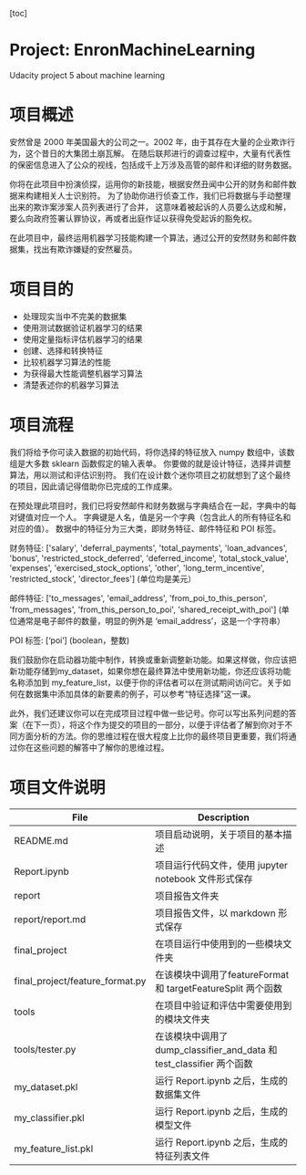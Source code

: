 [toc]

# Project: EnronMachineLearning
Udacity project 5 about machine learning

# 项目概述
安然曾是 2000 年美国最大的公司之一。2002 年，由于其存在大量的企业欺诈行为，这个昔日的大集团土崩瓦解。 在随后联邦进行的调查过程中，大量有代表性的保密信息进入了公众的视线，包括成千上万涉及高管的邮件和详细的财务数据。

你将在此项目中扮演侦探，运用你的新技能，根据安然丑闻中公开的财务和邮件数据来构建相关人士识别符。 为了协助你进行侦查工作，我们已将数据与手动整理出来的欺诈案涉案人员列表进行了合并， 这意味着被起诉的人员要么达成和解，要么向政府签署认罪协议，再或者出庭作证以获得免受起诉的豁免权。

在此项目中，最终运用机器学习技能构建一个算法，通过公开的安然财务和邮件数据集，找出有欺诈嫌疑的安然雇员。

# 项目目的
* 处理现实当中不完美的数据集
* 使用测试数据验证机器学习的结果
* 使用定量指标评估机器学习的结果
* 创建、选择和转换特征
* 比较机器学习算法的性能
* 为获得最大性能调整机器学习算法
* 清楚表述你的机器学习算法

# 项目流程
我们将给予你可读入数据的初始代码，将你选择的特征放入 numpy 数组中，该数组是大多数 sklearn 函数假定的输入表单。 你要做的就是设计特征，选择并调整算法，用以测试和评估识别符。 我们在设计数个迷你项目之初就想到了这个最终的项目，因此请记得借助你已完成的工作成果。

在预处理此项目时，我们已将安然邮件和财务数据与字典结合在一起，字典中的每对键值对应一个人。 字典键是人名，值是另一个字典（包含此人的所有特征名和对应的值）。 数据中的特征分为三大类，即财务特征、邮件特征和 POI 标签。

财务特征: ['salary', 'deferral\_payments', 'total\_payments', 'loan\_advances', 'bonus', 'restricted\_stock\_deferred', 'deferred\_income', 'total\_stock\_value', 'expenses', 'exercised\_stock\_options', 'other', 'long\_term\_incentive', 'restricted\_stock', 'director\_fees'] (单位均是美元）

邮件特征: ['to\_messages', 'email\_address', 'from\_poi\_to\_this\_person', 'from\_messages', 'from\_this\_person\_to\_poi', 'shared\_receipt\_with\_poi'] (单位通常是电子邮件的数量，明显的例外是 ‘email\_address’，这是一个字符串）

POI 标签: [‘poi’] \(boolean，整数)

我们鼓励你在启动器功能中制作，转换或重新调整新功能。如果这样做，你应该把新功能存储到my_dataset，如果你想在最终算法中使用新功能，你还应该将功能名称添加到 my_feature_list，以便于你的评估者可以在测试期间访问它。关于如何在数据集中添加具体的新要素的例子，可以参考“特征选择”这一课。

此外，我们还建议你可以在完成项目过程中做一些记号。你可以写出系列问题的答案（在下一页），将这个作为提交的项目的一部分，以便于评估者了解到你对于不同方面分析的方法。你的思维过程在很大程度上比你的最终项目更重要，我们将通过你在这些问题的解答中了解你的思维过程。

# 项目文件说明
| File | Description|
|------|------------|
|README.md|项目启动说明，关于项目的基本描述|
|Report.ipynb|项目运行代码文件，使用 jupyter notebook 文件形式保存|
|report|项目报告文件夹|
|report/report.md|项目报告文件，以 markdown 形式保存|
|final\_project|在项目运行中使用到的一些模块文件夹|
|final\_project/feature\_format.py|在该模块中调用了featureFormat 和 targetFeatureSplit 两个函数|
|tools|在项目中验证和评估中需要使用到的模块文件夹|
|tools/tester.py|在该模块中调用了 dump\_classifier\_and\_data 和 test\_classifier 两个函数|
|my\_dataset.pkl| 运行 Report.ipynb 之后，生成的数据集文件|
|my\_classifier.pkl| 运行 Report.ipynb 之后，生成的模型文件|
|my\_feature\_list.pkl| 运行 Report.ipynb 之后，生成的特征列表文件|
